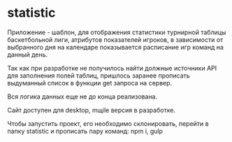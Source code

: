 # statistic

Приложение - шаблон, для отображения статистики турнирной таблицы баскетбольной лиги, атрибутов показателей игроков, в зависимости от выбранного дня на календаре показывается расписание игр команд на данный день.

Так как при разработке не получилось найти должные источники API для заполнения полей таблиц, пришлось заранее прописать выдуманный список в функции get запроса на сервер.

Вся логика данных еще не до конца реализована.

Сайт доступен для desktop, mщile версия в разработке.

Чтобы запустить проект, его необходимо склонировать, перейти в папку statistic и прописать пару команд: npm i, gulp
